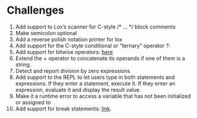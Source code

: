 # Challenges
1. Add support to Lox’s scanner for C-style /* ... */ block comments
2. Make semicolon optional
3. Add a reverse polish notation printer for lox
4. Add support for the C-style conditional or “ternary” operator ?:
5. Add support for bitwise operators: 
   [here](https://craftinginterpreters.com/parsing-expressions.html)
6. Extend the + operator to concatenate its operands if one of them
   is a string.
7. Detect and report division by zero expressions
8. Add support to the REPL to let users type in both statements and expressions.
   If they enter a statement, execute it. If they enter an expression, evaluate it and display the result value.
9. Make it a runtime error to access a variable that has not been initialized or assigned to
10. Add support for break statements: [link](https://craftinginterpreters.com/control-flow.html#challenges).
